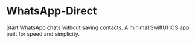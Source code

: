 # WhatsApp-Direct
Start WhatsApp chats without saving contacts. A minimal SwiftUI iOS app built for speed and simplicity.
